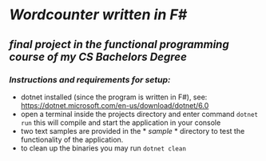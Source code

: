 # ***Wordcounter written in F#***
## _final project in the functional programming course of my CS Bachelors Degree_

### _Instructions and requirements for setup:_
  -  dotnet installed (since the program is written in F#), see: https://dotnet.microsoft.com/en-us/download/dotnet/6.0
  -  open a terminal inside the projects directory and enter command `dotnet run` this will compile and start the application in your console
  -  two text samples are provided in the * *sample* * directory to test the functionality of the application.
  -  to clean up the binaries you may run `dotnet clean`
